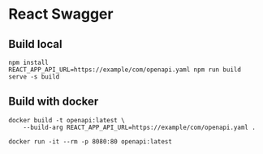 # React Swagger

## Build local

```
npm install
REACT_APP_API_URL=https://example/com/openapi.yaml npm run build
serve -s build
```

## Build with docker

```
docker build -t openapi:latest \
    --build-arg REACT_APP_API_URL=https://example/com/openapi.yaml .

docker run -it --rm -p 8080:80 openapi:latest 
```